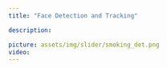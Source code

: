 ```yaml
---
title: "Face Detection and Tracking"

description: 

picture: assets/img/slider/smoking_det.png
video: 
---
```

